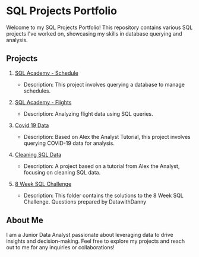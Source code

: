 # SQL Projects Portfolio

Welcome to my SQL Projects Portfolio! This repository contains various SQL projects I've worked on, showcasing my skills in database querying and analysis.

## Projects

1. [SQL Academy - Schedule](https://github.com/kkaripbayeva/DataAnalytics_Portfolio/blob/main/SQL_Projects_Portfolio/SQLAcademy_Schedule.sql)
   - Description: This project involves querying a database to manage schedules.
   
2. [SQL Academy - Flights](https://github.com/kkaripbayeva/DataAnalytics_Portfolio/blob/main/SQL_Projects_Portfolio/SQLAcademy_Flights.sql)
   - Description: Analyzing flight data using SQL queries.

3. [Covid 19 Data](https://github.com/kkaripbayeva/DataAnalytics_Portfolio/blob/main/SQL_Projects_Portfolio/COVID19.sql)
   - Description: Based on Alex the Analyst Tutorial, this project involves querying COVID-19 data for analysis.

4. [Cleaning SQL Data](https://github.com/kkaripbayeva/DataAnalytics_Portfolio/blob/main/SQL_Projects_Portfolio/DataCleaningSQL.sql)
   - Description: A project based on a tutorial from Alex the Analyst, focusing on cleaning SQL data.

5. [8 Week SQL Challenge](./8WeekSQLChallenge)
   - Description: This folder contains the solutions to the 8 Week SQL Challenge. Questions prepared by DatawithDanny

## About Me

I am a Junior Data Analyst passionate about leveraging data to drive insights and decision-making. Feel free to explore my projects and reach out to me for any inquiries or collaborations!

